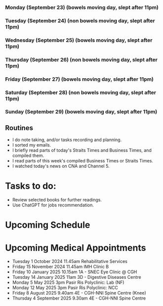 ### Monday (September 23) (bowels moving day, slept after 11pm)


### Tuesday (September 24) (non bowels moving day, slept after 11pm)


### Wednesday (September 25) (bowels moving day, slept after 11pm)


### Thursday (September 26) (non bowels moving day, slept after 11pm)


### Friday (September 27) (bowels moving day, slept after 11pm)


### Saturday (September 28) (non bowels moving day, slept after 11pm)


### Sunday (September 29) (bowels moving day, slept after 11pm)




## Routines
- I do note taking, and/or tasks recording and planning.
- I sorted my emails.
- I briefly read parts of today's Straits Times and Business Times, and compiled them.
- I read parts of this week's compiled Business Times or Straits Times.
- I watched today's news on CNA and Channel 5.

# Tasks to do:
- Review selected books for further readings.
- Use ChatGPT for jobs recommendation.

# Upcoming Schedule

# Upcoming Medical Appointments
- Tuesday 1 October 2024 11.45am Rehabilitative Services
- Friday 15 November 2024 11.45am IMH Clinic B
- Friday 10 January 2025 10.15am 1A - SNEC Eye Clinic @ CGH
- Tuesday 14 January 2025 11am 3D - Digestive Diseases Centre
- Monday 5 May 2025 3pm Pasir Ris Polyclinic: Lab (NF)
- Monday 12 May 2025 3pm Pasir Ris Polyclinic: NCC
- Friday 8 August 2025 9.40am 4E - CGH-NNI Spine Centre (Knee)
- Thursday 4 September 2025 9.30am 4E - CGH-NNI Spine Centre

